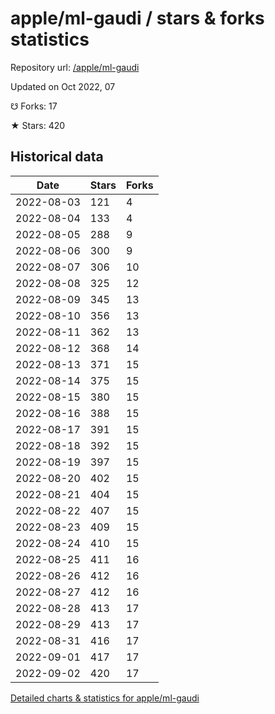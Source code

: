 # apple/ml-gaudi / stars & forks statistics

Repository url: [/apple/ml-gaudi](https://github.com/apple/ml-gaudi)

Updated on Oct 2022, 07

☋ Forks: 17

★ Stars: 420

## Historical data
| Date | Stars | Forks |
|------|-------|-------|
| 2022-08-03 | 121 | 4 | 
| 2022-08-04 | 133 | 4 | 
| 2022-08-05 | 288 | 9 | 
| 2022-08-06 | 300 | 9 | 
| 2022-08-07 | 306 | 10 | 
| 2022-08-08 | 325 | 12 | 
| 2022-08-09 | 345 | 13 | 
| 2022-08-10 | 356 | 13 | 
| 2022-08-11 | 362 | 13 | 
| 2022-08-12 | 368 | 14 | 
| 2022-08-13 | 371 | 15 | 
| 2022-08-14 | 375 | 15 | 
| 2022-08-15 | 380 | 15 | 
| 2022-08-16 | 388 | 15 | 
| 2022-08-17 | 391 | 15 | 
| 2022-08-18 | 392 | 15 | 
| 2022-08-19 | 397 | 15 | 
| 2022-08-20 | 402 | 15 | 
| 2022-08-21 | 404 | 15 | 
| 2022-08-22 | 407 | 15 | 
| 2022-08-23 | 409 | 15 | 
| 2022-08-24 | 410 | 15 | 
| 2022-08-25 | 411 | 16 | 
| 2022-08-26 | 412 | 16 | 
| 2022-08-27 | 412 | 16 | 
| 2022-08-28 | 413 | 17 | 
| 2022-08-29 | 413 | 17 | 
| 2022-08-31 | 416 | 17 | 
| 2022-09-01 | 417 | 17 | 
| 2022-09-02 | 420 | 17 | 


[Detailed charts & statistics for apple/ml-gaudi](https://reviewgithub.com/rep/apple/ml-gaudi)
